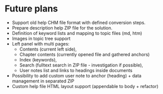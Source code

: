# Future plans

- Support old help CHM file format with defined conversion steps.
- Prepare description help ZIP file for the solution.
- Definition of keyword lists and mapping to topic files (md, htm)
- Images in topic tree support
- Left panel with multi pages:
  - Contents (current left side),
  - Chapter contents (currently opened file and gathered anchors) 
  - Index (keywords), 
  - Search (fulltext search in ZIP file - investigation if possible), 
  - User notes list and links to headings inside documents
- Possibility to add custom user note to anchor (heading) + data management in separated ZIP
- Custom help file HTML layout support (appendable to body + refactor)
